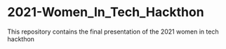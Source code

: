 # 2021-Women_In_Tech_Hackthon
This repository contains the final presentation of the 2021 women in tech hackthon
